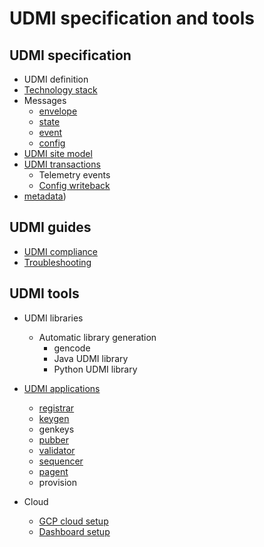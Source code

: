 # UDMI specification and tools

## UDMI specification

* UDMI definition
* [Technology stack](./specs/tech_stack.md)
* Messages
  * [envelope](./messages/envelope.md)
  * [state](./messages/state.md)
  * [event](./messages/event.md)
  * [config](./messages/config.md)
* [UDMI site model](./specs/site_model.md)
* [UDMI transactions](./specs/sequences/)
  * Telemetry events
  * [Config writeback](./specs/sequences/writeback.md)
* [metadata](./specs/metadata.md))

## UDMI guides

* [UDMI compliance](./specs/compliance.md)
* [Troubleshooting](./guides/troubleshooting.md)

## UDMI tools

* UDMI libraries

  * Automatic library generation
    * gencode
    * Java UDMI library
    * Python UDMI library

* [UDMI applications](./tools)
  * [registrar](./tools/registrar.md)
  * [keygen](./tools/keygen.md)
  * genkeys
  * [pubber](./tools/pubber.md)
  * [validator](./tools/validator.md)
  * [sequencer](./tools/sequencer.md)
  * [pagent](./tools/pagent.md)
  * provision

* Cloud
  * [GCP cloud setup](.//cloud/gcp/cloud_setup.md)
  * [Dashboard setup](.//cloud/gcp/dashboard.md)
